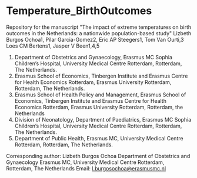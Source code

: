# Temperature_BirthOutcomes
Repository for the manuscript "The impact of extreme temperatures on birth outcomes in the Netherlands: a nationwide population-based study" 
Lizbeth Burgos Ochoa1, Pilar Garcia-Gomez2, Eric AP Steegers1, Tom Van Ourti,3 Loes CM Bertens1, Jasper V Been1,4,5
1. Department of Obstetrics and Gynaecology, Erasmus MC Sophia Children’s Hospital, University Medical Centre Rotterdam, Rotterdam, The Netherlands.
2. Erasmus School of Economics, Tinbergen Institute and Erasmus Centre for Health Economics Rotterdam, Erasmus University Rotterdam, Rotterdam, The Netherlands.
3. Erasmus School of Health Policy and Management, Erasmus School of Economics, Tinbergen Institute and Erasmus Centre for Health Economics Rotterdam, Erasmus University Rotterdam, Rotterdam, the Netherlands
4. Division of Neonatology, Department of Paediatrics, Erasmus MC Sophia Children’s Hospital, University Medical Centre Rotterdam, Rotterdam, The Netherlands.
5. Department of Public Health, Erasmus MC, University Medical Centre Rotterdam, Rotterdam, The Netherlands.
   
Corresponding author: Lizbeth Burgos Ochoa
Department of Obstetrics and Gynaecology Erasmus MC, University Medical Centre Rotterdam, Rotterdam, The Netherlands
Email: l.burgosochoa@erasmusmc.nl
